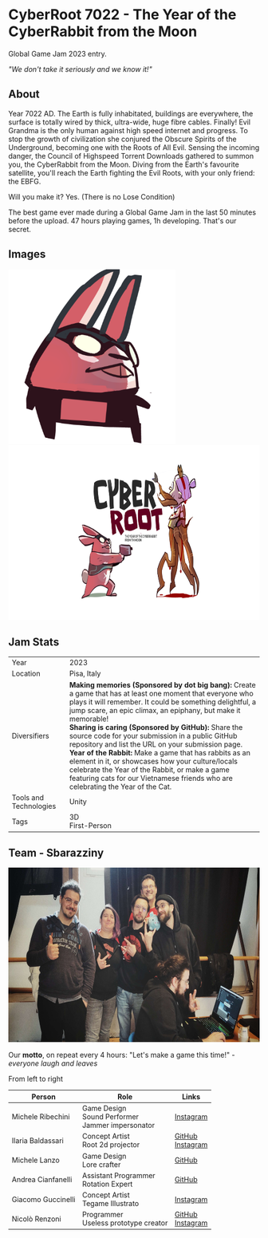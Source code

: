 # CyberRoot 7022 - The Year of the CyberRabbit from the Moon

Global Game Jam 2023 entry.

_"We don't take it seriously and we know it!"_

## About

Year 7022 AD. The Earth is fully inhabitated, buildings are everywhere, the surface is totally wired by thick, ultra-wide, huge fibre cables. Finally!
Evil Grandma is the only human against high speed internet and progress. To stop the growth of civilization she conjured the Obscure Spirits of the Underground, becoming one with the Roots of All Evil.
Sensing the incoming danger, the Council of Highspeed Torrent Downloads gathered to summon you, the CyberRabbit from the Moon. Diving from the Earth's favourite satellite, you'll reach the Earth fighting the Evil Roots, with your only friend: the EBFG.

Will you make it?
Yes. (There is no Lose Condition)

The best game ever made during a Global Game Jam in the last 50 minutes before the upload.
47 hours playing games, 1h developing. That's our secret.

## Images

<span >
<img src="./imgs/icon.png" style="height:350px" />
<img src="./imgs/splash.png" style="height:350px" />
</span>

## Jam Stats

|                        |                                                                                                                                                                                                                                                                                                                                                                                                                                                                                                                                                                                                                                                                     |
| ---------------------- | ------------------------------------------------------------------------------------------------------------------------------------------------------------------------------------------------------------------------------------------------------------------------------------------------------------------------------------------------------------------------------------------------------------------------------------------------------------------------------------------------------------------------------------------------------------------------------------------------------------------------------------------------------------------- |
| Year                   | 2023                                                                                                                                                                                                                                                                                                                                                                                                                                                                                                                                                                                                                                                                |
| Location               | Pisa, Italy                                                                                                                                                                                                                                                                                                                                                                                                                                                                                                                                                                                                                                                         |
| Diversifiers           | **Making memories (Sponsored by dot big bang):** Create a game that has at least one moment that everyone who plays it will remember. It could be something delightful, a jump scare, an epic climax, an epiphany, but make it memorable!</br>**Sharing is caring (Sponsored by GitHub):** Share the source code for your submission in a public GitHub repository and list the URL on your submission page.</br>**Year of the Rabbit:** Make a game that has rabbits as an element in it, or showcases how your culture/locals celebrate the Year of the Rabbit, or make a game featuring cats for our Vietnamese friends who are celebrating the Year of the Cat. |
| Tools and Technologies | Unity                                                                                                                                                                                                                                                                                                                                                                                                                                                                                                                                                                                                                                                               |
| Tags                   | 3D</br>First-Person                                                                                                                                                                                                                                                                                                                                                                                                                                                                                                                                                                                                                                                 |

## Team - Sbarazziny
<span>
<img src="./imgs/team.jpg" style="height:350px" />
</span>

Our **motto**, on repeat every 4 hours: "Let's make a game this time!" - _everyone laugh and leaves_

From left to right

| Person             | Role                                                        | Links                                                                                            |
| ------------------ | ----------------------------------------------------------- | ------------------------------------------------------------------------------------------------ |
| Michele Ribechini  | Game Design </br> Sound Performer </br> Jammer impersonator | [Instagram](https://www.instagram.com/ribechinimichele)                                                                  |
| Ilaria Baldassari  | Concept Artist </br> Root 2d projector                      | [GitHub](https://github.com/sheirafenix)</br>[Instagram](https://www.instagram.com/sheira_fenix) |
| Michele Lanzo      | Game Design </br> Lore crafter                              | [GitHub](https://github.com/m-lanzo)                                                             |
| Andrea Cianfanelli | Assistant Programmer </br> Rotation Expert                  | [GitHub](https://github.com/cinfa78)                                                             |
| Giacomo Guccinelli | Concept Artist <br/> Tegame Illustrato                      | [Instagram](https://www.instagram.com/lateogoniaillustrata)                                      |
| Nicolò Renzoni     | Programmer </br> Useless prototype creator                  | [GitHub](https://github.com/klausrenzo)</br>[Instagram](https://www.instagram.com/klausrenzo)    |
